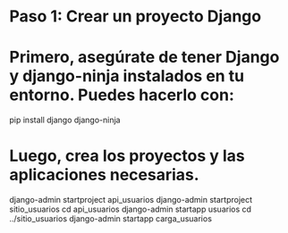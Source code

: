 # Paso 1: Crear un proyecto Django
# Primero, asegúrate de tener Django y django-ninja instalados en tu entorno. Puedes hacerlo con:

pip install django django-ninja

# Luego, crea los proyectos y las aplicaciones necesarias.

django-admin startproject api_usuarios
django-admin startproject sitio_usuarios
cd api_usuarios
django-admin startapp usuarios
cd ../sitio_usuarios
django-admin startapp carga_usuarios

